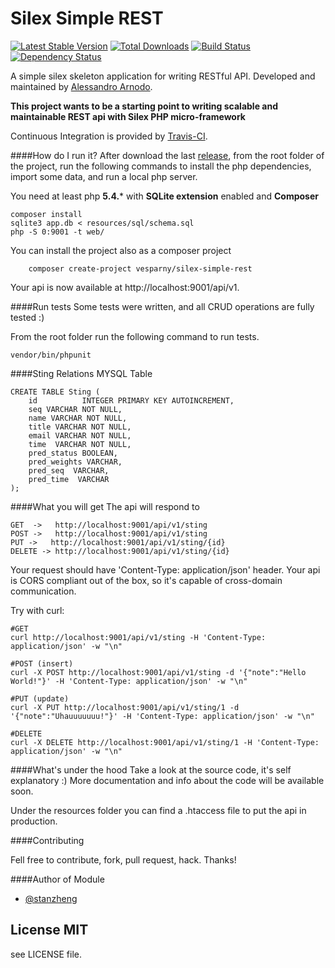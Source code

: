 # Silex Simple REST
[![Latest Stable Version](https://poser.pugx.org/vesparny/silex-simple-rest/v/stable.png)](https://packagist.org/packages/vesparny/silex-simple-rest) [![Total Downloads](https://poser.pugx.org/vesparny/silex-simple-rest/downloads.png)](https://packagist.org/packages/vesparny/silex-simple-rest) [![Build Status](https://secure.travis-ci.org/vesparny/silex-simple-rest.png)](http://travis-ci.org/vesparny/silex-simple-rest) [![Dependency Status](https://www.versioneye.com/user/projects/53d0e4eacca8fffeb200006d/badge.png)](https://www.versioneye.com/user/projects/53d0e4eacca8fffeb200006d)


A simple silex skeleton application for writing RESTful API. Developed and maintained by [Alessandro Arnodo](http://alessandro.arnodo.net).

**This project wants to be a starting point to writing scalable and maintainable REST api with Silex PHP micro-framework**

Continuous Integration is provided by [Travis-CI](http://travis-ci.org/).

####How do I run it?
After download the last [release](https://github.com/vesparny/silex-simple-rest/releases), from the root folder of the project, run the following commands to install the php dependencies, import some data, and run a local php server.

You need at least php **5.4.*** with **SQLite extension** enabled and **Composer**

    composer install
    sqlite3 app.db < resources/sql/schema.sql
    php -S 0:9001 -t web/

You can install the project also as a composer project

		composer create-project vesparny/silex-simple-rest

Your api is now available at http://localhost:9001/api/v1.

####Run tests
Some tests were written, and all CRUD operations are fully tested :)

From the root folder run the following command to run tests.

    vendor/bin/phpunit

####Sting Relations
MYSQL Table
```
CREATE TABLE Sting (
    id          INTEGER PRIMARY KEY AUTOINCREMENT,
    seq VARCHAR NOT NULL,
    name VARCHAR NOT NULL,
    title VARCHAR NOT NULL,
    email VARCHAR NOT NULL,
    time  VARCHAR NOT NULL,
    pred_status BOOLEAN,
    pred_weights VARCHAR,
    pred_seq  VARCHAR,
    pred_time  VARCHAR
);
```


####What you will get
The api will respond to

	GET  ->   http://localhost:9001/api/v1/sting
	POST ->   http://localhost:9001/api/v1/sting
	PUT ->   http://localhost:9001/api/v1/sting/{id}
	DELETE -> http://localhost:9001/api/v1/sting/{id}

Your request should have 'Content-Type: application/json' header.
Your api is CORS compliant out of the box, so it's capable of cross-domain communication.

Try with curl:

	#GET
	curl http://localhost:9001/api/v1/sting -H 'Content-Type: application/json' -w "\n"

	#POST (insert)
	curl -X POST http://localhost:9001/api/v1/sting -d '{"note":"Hello World!"}' -H 'Content-Type: application/json' -w "\n"

	#PUT (update)
	curl -X PUT http://localhost:9001/api/v1/sting/1 -d '{"note":"Uhauuuuuuu!"}' -H 'Content-Type: application/json' -w "\n"

	#DELETE
	curl -X DELETE http://localhost:9001/api/v1/sting/1 -H 'Content-Type: application/json' -w "\n"

####What's under the hood
Take a look at the source code, it's self explanatory :)
More documentation and info about the code will be available soon.

Under the resources folder you can find a .htaccess file to put the api in production.

####Contributing

Fell free to contribute, fork, pull request, hack. Thanks!

####Author of Module


+	[@stanzheng](https://twitter.com/stanzheng)


## License MIT

see LICENSE file.

